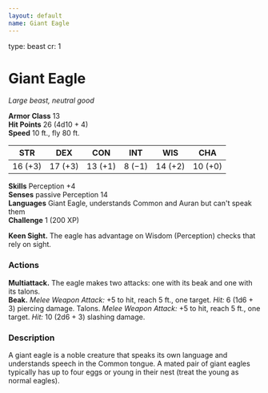 ```yaml
---
layout: default
name: Giant Eagle
---
```

type: beast
cr: 1

# Giant Eagle 
_Large beast, neutral good_

**Armor Class** 13    
**Hit Points** 26 (4d10 + 4)    
**Speed** 10 ft., fly 80 ft.

| STR     | DEX     | CON     | INT     | WIS     | CHA     |
|---------|---------|---------|---------|---------|---------|
| 16 (+3) | 17 (+3) | 13 (+1) | 8 (−1)  | 14 (+2) | 10 (+0) |   

**Skills** Perception +4    
**Senses** passive Perception 14    
**Languages** Giant Eagle, understands Common and Auran but can't speak them    
**Challenge** 1 (200 XP) 

**Keen Sight.** The eagle has advantage on Wisdom (Perception) checks that rely on sight. 

### Actions 
**Multiattack.** The eagle makes two attacks: one with its beak and one with its talons.    
**Beak.** _Melee Weapon Attack:_ +5 to hit, reach 5 ft., one target. _Hit:_ 6 (1d6 + 3) piercing damage. Talons. _Melee Weapon Attack:_ +5 to hit, reach 5 ft., one target. _Hit:_ 10 (2d6 + 3) slashing damage. 

### Description
A giant eagle is a noble creature that speaks its own language and understands speech in the Common tongue. A mated pair of giant eagles typically has up to four eggs or young in their nest (treat the young as normal eagles). 
